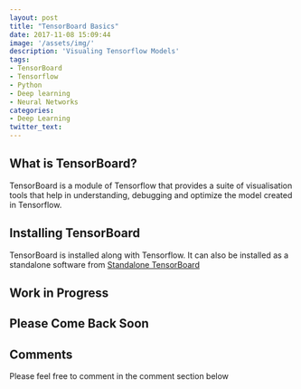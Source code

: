 ```yaml
---
layout: post
title: "TensorBoard Basics"
date: 2017-11-08 15:09:44
image: '/assets/img/'
description: 'Visualing Tensorflow Models'
tags:
- TensorBoard
- Tensorflow
- Python
- Deep learning
- Neural Networks
categories:
- Deep Learning
twitter_text:
---
```


## What is TensorBoard?

TensorBoard is a module of Tensorflow that provides a suite of visualisation tools that help in understanding, debugging and optimize the model created in Tensorflow.

## Installing TensorBoard

TensorBoard is installed along with Tensorflow.
It can also be installed as a standalone software from [Standalone TensorBoard](https://github.com/dmlc/tensorboard)


## Work in Progress 
## Please Come Back Soon

## Comments

Please feel free to comment in the comment section below